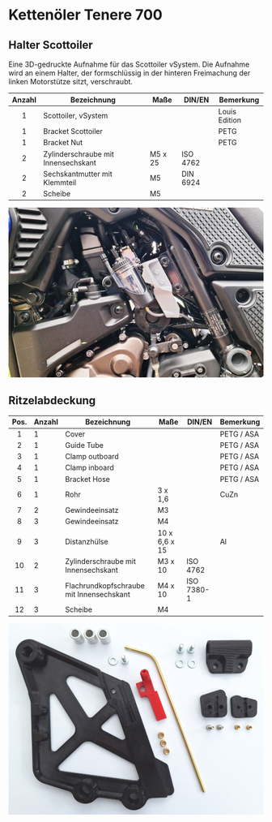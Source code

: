 # Kettenöler Tenere 700
## Halter Scottoiler
Eine 3D-gedruckte Aufnahme für das Scottoiler vSystem. Die Aufnahme wird an einem Halter, der formschlüssig in der hinteren Freimachung der linken Motorstütze sitzt, verschraubt.

|Anzahl|Bezeichnung                        |Maße     |DIN/EN   |Bemerkung  |
|:---: | ---                               | ---     | ---     | ---       |
|1     |Scottoiler, vSystem                |         |         |Louis Edition  |
|1     |Bracket Scottoiler                 |         |         |PETG  |
|1     |Bracket Nut                        |         |         |PETG  |
|2     |Zylinderschraube mit Innensechskant|M5 x 25  |ISO 4762 |   |
|2     |Sechskantmutter mit Klemmteil      |M5       |DIN 6924 |   |     
|2     |Scheibe                            |M5       |         |   |  

![ ](/images/scott_01.jpg)

## Ritzelabdeckung

|Pos.  |Anzahl|Bezeichnung                          |Maße     |DIN/EN   |Bemerkung  |
|:---: | ---  | ---                                 | ---     | ---     | ---       |
|1     |1     |Cover                                |         |         |PETG / ASA  |
|2     |1     |Guide Tube                           |         |         |PETG / ASA  |
|3     |1     |Clamp outboard                       |         |         |PETG / ASA  |
|4     |1     |Clamp inboard                        |         |         |PETG / ASA  |
|5     |1     |Bracket Hose                         |         |         |PETG / ASA  |
|6     |1     |Rohr                                 |3 x 1,6  |         |CuZn        |
|7     |2     |Gewindeeinsatz                       |M3       |         |   |
|8     |3     |Gewindeeinsatz                       |M4       |         |   |
|9     |3     |Distanzhülse                         |10 x 6,6 x 15  |       |Al   |     
|10    |2     |Zylinderschraube mit Innensechskant  |M3 x 10  |ISO 4762 |   |
|11    |3     |Flachrundkopfschraube mit Innensechskant|M4 x 10  |ISO 7380-1 |   |
|12    |3     |Scheibe                              |M4       |         |   |

![ ](/images/asm_cover_01a.jpg)
